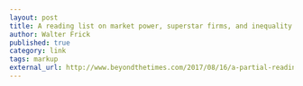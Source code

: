 ```yaml
---
layout: post
title: A reading list on market power, superstar firms, and inequality
author: Walter Frick
published: true
category: link
tags: markup
external_url: http://www.beyondthetimes.com/2017/08/16/a-partial-reading-list-on-market-power-superstar-firms-and-inequality/
---
```

